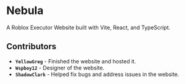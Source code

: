 # Nebula
A Roblox Executor Website built with Vite, React, and TypeScript.

## Contributors
- **`YellowGreg`** - Finished the website and hosted it.
- **`Wspboy12`** - Designer of the website.
- **`ShadowClark`** - Helped fix bugs and address issues in the website.
